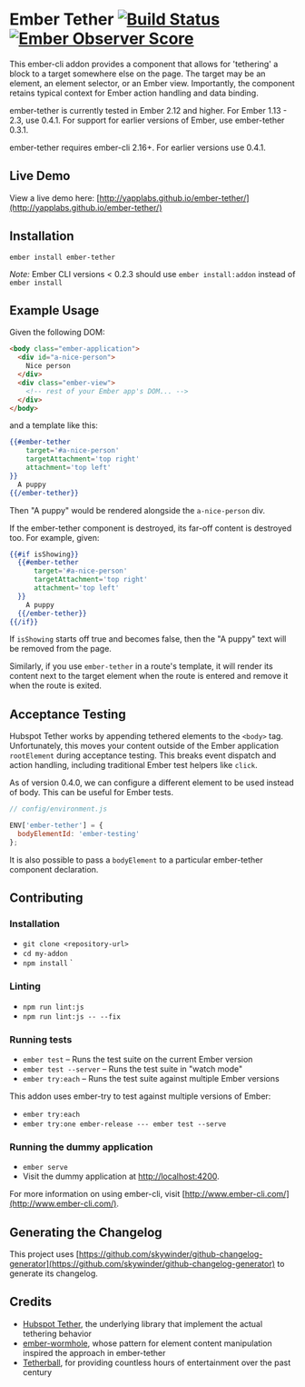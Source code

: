 # Ember Tether [![Build Status](https://travis-ci.org/yapplabs/ember-tether.svg?branch=master)](https://travis-ci.org/yapplabs/ember-tether) [![Ember Observer Score](http://emberobserver.com/badges/ember-tether.svg)](http://emberobserver.com/addons/ember-tether)

This ember-cli addon provides a component that allows for 'tethering' a block to a target somewhere else on the page. The target may be an element, an element selector, or an Ember view. Importantly, the component retains typical context for Ember action handling and data binding.

ember-tether is currently tested in Ember 2.12 and higher. For Ember 1.13 - 2.3, use 0.4.1. For support for earlier versions of Ember, use ember-tether 0.3.1.

ember-tether requires ember-cli 2.16+. For earlier versions use 0.4.1.

## Live Demo

View a live demo here: [http://yapplabs.github.io/ember-tether/](http://yapplabs.github.io/ember-tether/)

## Installation

`ember install ember-tether`

*Note:* Ember CLI versions < 0.2.3 should use `ember install:addon` instead of `ember install`

## Example Usage

Given the following DOM:

```html
<body class="ember-application">
  <div id="a-nice-person">
    Nice person
  </div>
  <div class="ember-view">
    <!-- rest of your Ember app's DOM... -->
  </div>
</body>
```

and a template like this:

```hbs
{{#ember-tether
    target='#a-nice-person'
    targetAttachment='top right'
    attachment='top left'
}}
  A puppy
{{/ember-tether}}
```

Then "A puppy" would be rendered alongside the `a-nice-person` div.

If the ember-tether component is destroyed, its far-off content is destroyed too.
For example, given:

```hbs
{{#if isShowing}}
  {{#ember-tether
      target='#a-nice-person'
      targetAttachment='top right'
      attachment='top left'
  }}
    A puppy
  {{/ember-tether}}
{{/if}}
```

If `isShowing` starts off true and becomes false, then the "A puppy" text will be removed from the page.

Similarly, if you use `ember-tether` in a route's template, it will
render its content next to the target element when the route is entered
and remove it when the route is exited.

## Acceptance Testing

Hubspot Tether works by appending tethered elements to the `<body>` tag. Unfortunately, this moves your content outside of the Ember application `rootElement` during acceptance testing. This breaks event dispatch and action handling, including traditional Ember test helpers like `click`.

As of version 0.4.0, we can configure a different element to be used instead of body. This can be useful for Ember tests.

```js
// config/environment.js

ENV['ember-tether'] = {
  bodyElementId: 'ember-testing'
};
```

It is also possible to pass a `bodyElement` to a particular ember-tether component declaration.

## Contributing

### Installation

* `git clone <repository-url>`
* `cd my-addon`
* `npm install`
`

### Linting

* `npm run lint:js`
* `npm run lint:js -- --fix`

### Running tests

* `ember test` – Runs the test suite on the current Ember version
* `ember test --server` – Runs the test suite in "watch mode"
* `ember try:each` – Runs the test suite against multiple Ember versions

This addon uses ember-try to test against multiple versions of Ember:

* `ember try:each`
* `ember try:one ember-release --- ember test --serve`

### Running the dummy application

* `ember serve`
* Visit the dummy application at [http://localhost:4200](http://localhost:4200).

For more information on using ember-cli, visit [http://www.ember-cli.com/](http://www.ember-cli.com/).

## Generating the Changelog

This project uses [https://github.com/skywinder/github-changelog-generator](https://github.com/skywinder/github-changelog-generator) to generate its changelog.

## Credits

- [Hubspot Tether](http://github.hubspot.com/tether/), the underlying library that implement the actual tethering behavior
- [ember-wormhole](https://github.com/yapplabs/ember-wormhole), whose pattern for element content manipulation inspired the approach in ember-tether
- [Tetherball](http://en.wikipedia.org/wiki/Tetherball), for providing countless hours of entertainment over the past century
